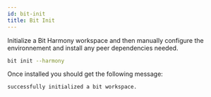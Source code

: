 ```yaml
---
id: bit-init
title: Bit Init
---
```


Initialize a Bit Harmony workspace and then manually configure the environnement and install any peer dependencies needed.

```bash
bit init --harmony
```

Once installed you should get the following message:

```bash
successfully initialized a bit workspace.
```
